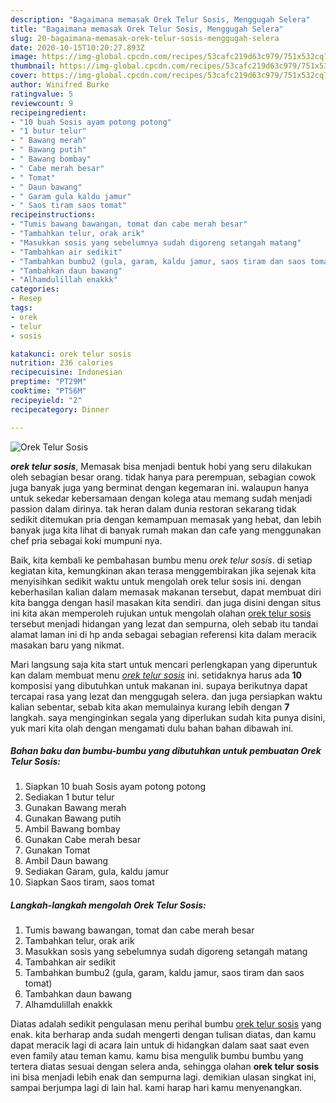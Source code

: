 ```yaml
---
description: "Bagaimana memasak Orek Telur Sosis, Menggugah Selera"
title: "Bagaimana memasak Orek Telur Sosis, Menggugah Selera"
slug: 20-bagaimana-memasak-orek-telur-sosis-menggugah-selera
date: 2020-10-15T10:20:27.893Z
image: https://img-global.cpcdn.com/recipes/53cafc219d63c979/751x532cq70/orek-telur-sosis-foto-resep-utama.jpg
thumbnail: https://img-global.cpcdn.com/recipes/53cafc219d63c979/751x532cq70/orek-telur-sosis-foto-resep-utama.jpg
cover: https://img-global.cpcdn.com/recipes/53cafc219d63c979/751x532cq70/orek-telur-sosis-foto-resep-utama.jpg
author: Winifred Burke
ratingvalue: 5
reviewcount: 9
recipeingredient:
- "10 buah Sosis ayam potong potong"
- "1 butur telur"
- " Bawang merah"
- " Bawang putih"
- " Bawang bombay"
- " Cabe merah besar"
- " Tomat"
- " Daun bawang"
- " Garam gula kaldu jamur"
- " Saos tiram saos tomat"
recipeinstructions:
- "Tumis bawang bawangan, tomat dan cabe merah besar"
- "Tambahkan telur, orak arik"
- "Masukkan sosis yang sebelumnya sudah digoreng setangah matang"
- "Tambahkan air sedikit"
- "Tambahkan bumbu2 (gula, garam, kaldu jamur, saos tiram dan saos tomat)"
- "Tambahkan daun bawang"
- "Alhamdulillah enakkk"
categories:
- Resep
tags:
- orek
- telur
- sosis

katakunci: orek telur sosis 
nutrition: 236 calories
recipecuisine: Indonesian
preptime: "PT29M"
cooktime: "PT56M"
recipeyield: "2"
recipecategory: Dinner

---
```



![Orek Telur Sosis](https://img-global.cpcdn.com/recipes/53cafc219d63c979/751x532cq70/orek-telur-sosis-foto-resep-utama.jpg)

<b><i>orek telur sosis</i></b>, Memasak bisa menjadi bentuk hobi yang seru dilakukan oleh sebagian besar orang. tidak hanya para perempuan, sebagian cowok juga banyak juga yang berminat dengan kegemaran ini. walaupun hanya untuk sekedar kebersamaan dengan kolega atau memang sudah menjadi passion dalam dirinya. tak heran dalam dunia restoran sekarang tidak sedikit ditemukan pria dengan kemampuan memasak yang hebat, dan lebih banyak juga kita lihat di banyak rumah makan dan cafe yang menggunakan chef pria sebagai koki mumpuni nya.

Baik, kita kembali ke pembahasan bumbu menu <i>orek telur sosis</i>. di setiap kegiatan kita, kemungkinan akan terasa menggembirakan jika sejenak kita menyisihkan sedikit waktu untuk mengolah orek telur sosis ini. dengan keberhasilan kalian dalam memasak makanan tersebut, dapat membuat diri kita bangga dengan hasil masakan kita sendiri. dan juga disini dengan situs ini kita akan memperoleh rujukan untuk mengolah olahan <u>orek telur sosis</u> tersebut menjadi hidangan yang lezat dan sempurna, oleh sebab itu tandai alamat laman ini di hp anda sebagai sebagian referensi kita dalam meracik masakan baru yang nikmat.




Mari langsung saja kita start untuk mencari perlengkapan yang diperuntuk kan dalam membuat menu <u><i>orek telur sosis</i></u> ini. setidaknya harus ada <b>10</b> komposisi yang dibutuhkan untuk makanan ini. supaya berikutnya dapat tercapai rasa yang lezat dan menggugah selera. dan juga persiapkan waktu kalian sebentar, sebab kita akan memulainya kurang lebih dengan <b>7</b> langkah. saya menginginkan segala yang diperlukan sudah kita punya disini, yuk mari kita olah dengan mengamati dulu bahan bahan dibawah ini.

<!--inarticleads1-->

##### Bahan baku dan bumbu-bumbu yang dibutuhkan untuk pembuatan Orek Telur Sosis:

1. Siapkan 10 buah Sosis ayam potong potong
1. Sediakan 1 butur telur
1. Gunakan  Bawang merah
1. Gunakan  Bawang putih
1. Ambil  Bawang bombay
1. Gunakan  Cabe merah besar
1. Gunakan  Tomat
1. Ambil  Daun bawang
1. Sediakan  Garam, gula, kaldu jamur
1. Siapkan  Saos tiram, saos tomat




<!--inarticleads2-->

##### Langkah-langkah mengolah Orek Telur Sosis:

1. Tumis bawang bawangan, tomat dan cabe merah besar
1. Tambahkan telur, orak arik
1. Masukkan sosis yang sebelumnya sudah digoreng setangah matang
1. Tambahkan air sedikit
1. Tambahkan bumbu2 (gula, garam, kaldu jamur, saos tiram dan saos tomat)
1. Tambahkan daun bawang
1. Alhamdulillah enakkk




Diatas adalah sedikit pengulasan menu perihal bumbu <u>orek telur sosis</u> yang enak. kita berharap anda sudah mengerti dengan tulisan diatas, dan kamu dapat meracik lagi di acara lain untuk di hidangkan dalam saat saat even even family atau teman kamu. kamu bisa mengulik bumbu bumbu yang tertera diatas sesuai dengan selera anda, sehingga olahan <b>orek telur sosis</b> ini bisa menjadi lebih enak dan sempurna lagi. demikian ulasan singkat ini, sampai berjumpa lagi di lain hal. kami harap hari kamu menyenangkan.

